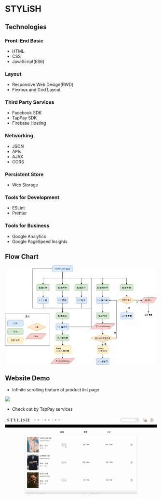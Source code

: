 # STYLiSH

## Technologies

### Front-End Basic
- HTML
- CSS
- JavaScript(ES6)

### Layout
- Responsive Web Design(RWD)
- Flexbox and Grid Layout

### Third Party Services
- Facebook SDK
- TapPay SDK
- Firebase Hosting

### Networking
- JSON
- APIs
- AJAX
- CORS

### Persistent Store
- Web Storage

### Tools for Development
- ESLint
- Prettier

### Tools for Business
- Google Analytics
- Google PageSpeed Insights

## Flow Chart
<img src="https://github.com/xinyu605/Stylish/blob/master/Stylish/STYLiSH%20flow%20chart.png?raw=true" width="700">

## Website Demo
* Infinite scrolling feature of product list page  
<img src="https://github.com/xinyu605/Stylish/blob/master/Stylish/stylish_infiniteScroll.gif?raw=true" width="700">  

* Check out by TapPay services  
<img src="https://github.com/xinyu605/Stylish/blob/master/Stylish/stylish_checkToPay.gif?raw=true" width="700">

